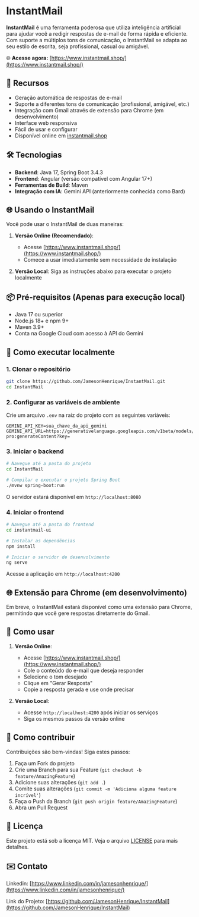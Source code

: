 # InstantMail

**InstantMail** é uma ferramenta poderosa que utiliza inteligência artificial para ajudar você a redigir respostas de e-mail de forma rápida e eficiente. Com suporte a múltiplos tons de comunicação, o InstantMail se adapta ao seu estilo de escrita, seja profissional, casual ou amigável.

🌐 **Acesse agora:** [https://www.instantmail.shop/](https://www.instantmail.shop/)

## 🚀 Recursos

- Geração automática de respostas de e-mail
- Suporte a diferentes tons de comunicação (profissional, amigável, etc.)
- Integração com Gmail através de extensão para Chrome (em desenvolvimento)
- Interface web responsiva
- Fácil de usar e configurar
- Disponível online em [instantmail.shop](https://www.instantmail.shop/)

## 🛠️ Tecnologias

- **Backend**: Java 17, Spring Boot 3.4.3
- **Frontend**: Angular (versão compatível com Angular 17+)
- **Ferramentas de Build**: Maven
- **Integração com IA**: Gemini API (anteriormente conhecida como Bard)

## 🌐 Usando o InstantMail

Você pode usar o InstantMail de duas maneiras:

1. **Versão Online (Recomendado)**:
   - Acesse [https://www.instantmail.shop/](https://www.instantmail.shop/)
   - Comece a usar imediatamente sem necessidade de instalação

2. **Versão Local**:
   Siga as instruções abaixo para executar o projeto localmente

## 📦 Pré-requisitos (Apenas para execução local)

- Java 17 ou superior
- Node.js 18+ e npm 9+
- Maven 3.9+
- Conta na Google Cloud com acesso à API do Gemini

## 🚀 Como executar localmente

### 1. Clonar o repositório

```bash
git clone https://github.com/JamesonHenrique/InstantMail.git
cd InstantMail
```

### 2. Configurar as variáveis de ambiente

Crie um arquivo `.env` na raiz do projeto com as seguintes variáveis:

```env
GEMINI_API_KEY=sua_chave_da_api_gemini
GEMINI_API_URL=https://generativelanguage.googleapis.com/v1beta/models/gemini-pro:generateContent?key=
```

### 3. Iniciar o backend

```bash
# Navegue até a pasta do projeto
cd InstantMail

# Compilar e executar o projeto Spring Boot
./mvnw spring-boot:run
```

O servidor estará disponível em `http://localhost:8080`

### 4. Iniciar o frontend

```bash
# Navegue até a pasta do frontend
cd instantmail-ui

# Instalar as dependências
npm install

# Iniciar o servidor de desenvolvimento
ng serve
```

Acesse a aplicação em `http://localhost:4200`

## 🌐 Extensão para Chrome (em desenvolvimento)

Em breve, o InstantMail estará disponível como uma extensão para Chrome, permitindo que você gere respostas diretamente do Gmail.

## 📝 Como usar

1. **Versão Online**:
   - Acesse [https://www.instantmail.shop/](https://www.instantmail.shop/)
   - Cole o conteúdo do e-mail que deseja responder
   - Selecione o tom desejado
   - Clique em "Gerar Resposta"
   - Copie a resposta gerada e use onde precisar

2. **Versão Local**:
   - Acesse `http://localhost:4200` após iniciar os serviços
   - Siga os mesmos passos da versão online

## 🤝 Como contribuir

Contribuições são bem-vindas! Siga estes passos:

1. Faça um Fork do projeto
2. Crie uma Branch para sua Feature (`git checkout -b feature/AmazingFeature`)
3. Adicione suas alterações (`git add .`)
4. Comite suas alterações (`git commit -m 'Adiciona alguma feature incrível'`)
5. Faça o Push da Branch (`git push origin feature/AmazingFeature`)
6. Abra um Pull Request

## 📄 Licença

Este projeto está sob a licença MIT. Veja o arquivo [LICENSE](LICENSE) para mais detalhes.

## ✉️ Contato

Linkedin: [https://www.linkedin.com/in/jamesonhenrique/](https://www.linkedin.com/in/jamesonhenrique/)

Link do Projeto: [https://github.com/JamesonHenrique/InstantMail](https://github.com/JamesonHenrique/InstantMail)

